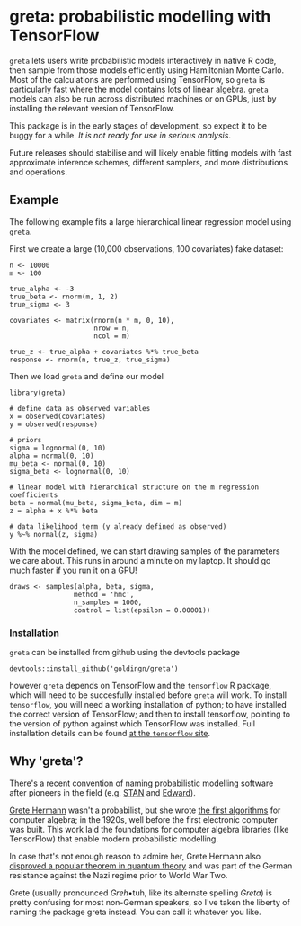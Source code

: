 greta: probabilistic modelling with TensorFlow
==============================================

`greta` lets users write probabilistic models interactively in native R
code, then sample from those models efficiently using Hamiltonian Monte
Carlo. Most of the calculations are performed using TensorFlow, so
`greta` is particularly fast where the model contains lots of linear
algebra. `greta` models can also be run across distributed machines or
on GPUs, just by installing the relevant version of TensorFlow.

This package is in the early stages of development, so expect it to be
buggy for a while. *It is not ready for use in serious analysis*.

Future releases should stabilise and will likely enable fitting models
with fast approximate inference schemes, different samplers, and more
distributions and operations.

Example
-------

The following example fits a large hierarchical linear regression model
using `greta`.

First we create a large (10,000 observations, 100 covariates) fake
dataset:

    n <- 10000
    m <- 100

    true_alpha <- -3
    true_beta <- rnorm(m, 1, 2)
    true_sigma <- 3

    covariates <- matrix(rnorm(n * m, 0, 10),
                         nrow = n,
                         ncol = m)

    true_z <- true_alpha + covariates %*% true_beta
    response <- rnorm(n, true_z, true_sigma)

Then we load `greta` and define our model

    library(greta)

    # define data as observed variables
    x = observed(covariates)
    y = observed(response)

    # priors
    sigma = lognormal(0, 10)
    alpha = normal(0, 10)
    mu_beta <- normal(0, 10)
    sigma_beta <- lognormal(0, 10)

    # linear model with hierarchical structure on the m regression coefficients
    beta = normal(mu_beta, sigma_beta, dim = m)
    z = alpha + x %*% beta

    # data likelihood term (y already defined as observed)
    y %~% normal(z, sigma)

With the model defined, we can start drawing samples of the parameters
we care about. This runs in around a minute on my laptop. It should go
much faster if you run it on a GPU!

    draws <- samples(alpha, beta, sigma,
                    method = 'hmc',
                    n_samples = 1000,
                    control = list(epsilon = 0.00001))

### Installation

`greta` can be installed from github using the devtools package

    devtools::install_github('goldingn/greta')

however `greta` depends on TensorFlow and the `tensorflow` R package,
which will need to be succesfully installed before `greta` will work. To
install `tensorflow`, you will need a working installation of python; to
have installed the correct version of TensorFlow; and then to install
tensorflow, pointing to the version of python against which TensorFlow
was installed. Full installation details can be found [at the
`tensorflow` site](https://rstudio.github.io/tensorflow/).

Why 'greta'?
------------

There's a recent convention of naming probabilistic modelling software
after pioneers in the field (e.g.
[STAN](https://en.wikipedia.org/wiki/Stanislaw_Ulam) and
[Edward](https://en.wikipedia.org/wiki/George_E._P._Box)).

[Grete Hermann](https://en.wikipedia.org/wiki/Grete_Hermann) wasn't a
probabilist, but she wrote [the first
algorithms](http://dl.acm.org/citation.cfm?id=307342&coll=portal&dl=ACM)
for computer algebra; in the 1920s, well before the first electronic
computer was built. This work laid the foundations for computer algebra
libraries (like TensorFlow) that enable modern probabilistic modelling.

In case that's not enough reason to admire her, Grete Hermann also
[disproved a popular theorem in quantum
theory](https://arxiv.org/pdf/0812.3986.pdf) and was part of the German
resistance against the Nazi regime prior to World War Two.

Grete (usually pronounced *Greh*•tuh, like its alternate spelling
*Greta*) is pretty confusing for most non-German speakers, so I've taken
the liberty of naming the package greta instead. You can call it
whatever you like.

